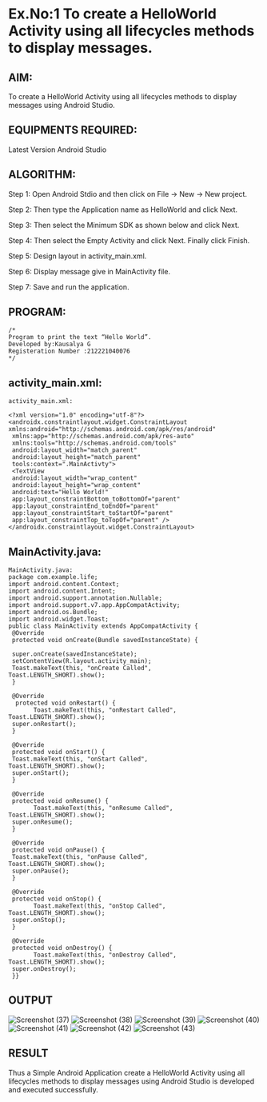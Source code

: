 # Ex.No:1 To create a HelloWorld Activity using all lifecycles methods to display messages.


## AIM:

To create a HelloWorld Activity using all lifecycles methods to display messages using Android Studio.

## EQUIPMENTS REQUIRED:

Latest Version Android Studio

## ALGORITHM:

Step 1: Open Android Stdio and then click on File -> New -> New project.

Step 2: Then type the Application name as HelloWorld and click Next. 

Step 3: Then select the Minimum SDK as shown below and click Next.

Step 4: Then select the Empty Activity and click Next. Finally click Finish.

Step 5: Design layout in activity_main.xml.

Step 6: Display message give in MainActivity file.

Step 7: Save and run the application.

## PROGRAM:
```
/*
Program to print the text “Hello World”.
Developed by:Kausalya G
Registeration Number :212221040076
*/
```
## activity_main.xml:

```
activity_main.xml:

<?xml version="1.0" encoding="utf-8"?>
<androidx.constraintlayout.widget.ConstraintLayout
xmlns:android="http://schemas.android.com/apk/res/android"
 xmlns:app="http://schemas.android.com/apk/res-auto"
 xmlns:tools="http://schemas.android.com/tools"
 android:layout_width="match_parent"
 android:layout_height="match_parent"
 tools:context=".MainActivty">
 <TextView
 android:layout_width="wrap_content"
 android:layout_height="wrap_content"
 android:text="Hello World!"
 app:layout_constraintBottom_toBottomOf="parent"
 app:layout_constraintEnd_toEndOf="parent"
 app:layout_constraintStart_toStartOf="parent"
 app:layout_constraintTop_toTopOf="parent" />
</androidx.constraintlayout.widget.ConstraintLayout>
```

## MainActivity.java:
```
MainActivity.java:
package com.example.life;
import android.content.Context;
import android.content.Intent;
import android.support.annotation.Nullable;
import android.support.v7.app.AppCompatActivity;
import android.os.Bundle;
import android.widget.Toast;
public class MainActivity extends AppCompatActivity {
 @Override
 protected void onCreate(Bundle savedInstanceState) {
 
 super.onCreate(savedInstanceState);
 setContentView(R.layout.activity_main);
 Toast.makeText(this, "onCreate Called",
Toast.LENGTH_SHORT).show();
 }
 
 @Override
  protected void onRestart() {
       Toast.makeText(this, "onRestart Called",
Toast.LENGTH_SHORT).show();
 super.onRestart();
 }
 
 @Override
 protected void onStart() {
 Toast.makeText(this, "onStart Called",
Toast.LENGTH_SHORT).show();
 super.onStart();
 }
 
 @Override
 protected void onResume() {
       Toast.makeText(this, "onResume Called",
Toast.LENGTH_SHORT).show();
 super.onResume();
 }
 
 @Override
 protected void onPause() {
 Toast.makeText(this, "onPause Called",
Toast.LENGTH_SHORT).show();
 super.onPause();
 }
 
 @Override
 protected void onStop() {
       Toast.makeText(this, "onStop Called",
Toast.LENGTH_SHORT).show();
 super.onStop();
 }
 
 @Override
 protected void onDestroy() {
       Toast.makeText(this, "onDestroy Called",
Toast.LENGTH_SHORT).show();
 super.onDestroy();
 }}
```

## OUTPUT
![Screenshot (37)](https://github.com/gkausalya232/LifeCycle/assets/133086820/293ac961-204a-4e99-8333-1a952fdc922c)
![Screenshot (38)](https://github.com/gkausalya232/LifeCycle/assets/133086820/3aebf15f-3b4f-4de8-b6a5-9a65472dfd7e)
![Screenshot (39)](https://github.com/gkausalya232/LifeCycle/assets/133086820/b4c521e3-58a3-40e6-830b-9b86e24d9fda)
![Screenshot (40)](https://github.com/gkausalya232/LifeCycle/assets/133086820/219655df-3e66-4d5e-b959-a85817599a22)
![Screenshot (41)](https://github.com/gkausalya232/LifeCycle/assets/133086820/623e09f9-9080-44f0-80b5-195da80f67ca)
![Screenshot (42)](https://github.com/gkausalya232/LifeCycle/assets/133086820/4d050f50-be25-4d9f-a0c2-68ba47b57824)
![Screenshot (43)](https://github.com/gkausalya232/LifeCycle/assets/133086820/e67a295f-9d3d-4b62-b906-52d37fa2ac7c)



## RESULT
Thus a Simple Android Application create a HelloWorld Activity using all lifecycles methods to display messages using Android Studio is developed and executed successfully.
